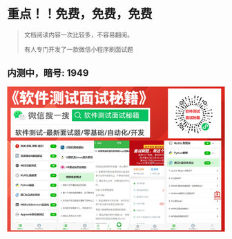 # 重点！！免费，免费，免费

> 文档阅读内容一次比较多，不容易翻阅。
>
> 有人专门开发了一款微信小程序刷面试题

## 内测中，暗号: 1949

![小程序](./1-3-微信小程序刷题工具介绍.assets/小程序.jpg)
